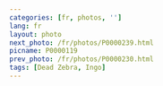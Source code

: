 ```yaml
---
categories: [fr, photos, '']
lang: fr
layout: photo
next_photo: /fr/photos/P0000239.html
picname: P0000119
prev_photo: /fr/photos/P0000230.html
tags: [Dead Zebra, Ingo]
---
```

